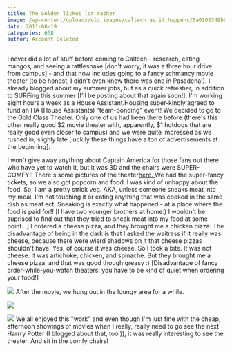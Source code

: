 ```yaml
---
title: The Golden Ticket (or rather
image: /wp-content/uploads/old_images/caltech_as_it_happens/6a0105349b8251970b015434a3796a970c.jpg
date: 2011-08-19
categories: 668
author: Account Deleted
---
```



I never did a lot of stuff before coming to Caltech - research, eating mangos, and seeing a rattlesnake [don't worry, it was a three hour drive from campus] - and that now includes going to a fancy schmancy movie theater (to be honest, I didn't even know there was one in Pasadena!). I already blogged about my summer jobs, but as a quick refresher, in addition to SURFing this summer [I'll be posting about that again soon!], I'm working eight hours a week as a House Assistant.Housing super-kindly agreed to fund an HA (House Assistants) "team-bonding" event! We decided to go to the Gold Class Theater. Only one of us had been there before (there's this other really good $2 movie theater with, apparently, $1 hotdogs that are really good even closer to campus) and we were quite impressed as we rushed in, slighly late [luckily these things have a ton of advertisements at the beginning].

I won't give away anything about Captain America for those fans out there who have yet to watch it, but it was 3D and the chairs were SUPER-COMFY!! There's some pictures of the theater[here. ](https://maps.google.com/maps/place?hl=en&amp;cp=9&amp;gs_id=13&amp;xhr=t&amp;bav=on.2,or.r_gc.r_pw.&amp;biw=976&amp;bih=745&amp;um=1&amp;ie=UTF-8&amp;q=gold+theater+pasadena&amp;fb=1&amp;gl=us&amp;hq=gold+theater&amp;hnear=0x80c2c2dc38330b51:0x52b41161ad18f4a,Pasadena,+CA&amp;cid=157236283163565825&amp;ei=vDJBTtGoLbLWiALbl92qBQ&amp;sa=X&amp;oi=local_result&amp;ct=placepage-link&amp;resnum=1&amp;sqi=2&amp;ved=0CDcQ4gkwAA)We had the super-fancy tickets, so we also got popcorn and food. I was kind of unhappy about the food. So, I am a pretty strick veg. AKA, unless someone sneaks meat into my meal, I'm not touching it or eating anything that was cooked in the same dish as meat ect. Sneaking is exactly what happened - at a place where the food is paid for!! [I have two younger brothers at home:) I wouldn't be suprised to find out that they tried to sneak meat into my food at some point...] I ordered a cheese pizza, and they brought me a chicken pizza. The disadvantage of being in the dark is that I asked the waitress if it really was cheese, because there were wierd shadows on it that cheese pizzas shouldn't have. Yes, of course it was cheese. So I took a bite. It was not cheese. It was artichoke, chicken, and spinache. But they brought me a cheese pizza, and that was good though greasy :) [Disadvantage of fancy order-while-you-watch theaters: you have to be kind of quiet when ordering your food!]

![](/old_images/caltech_as_it_happens/6a0105349b8251970b014e8ac35cad970d.jpg)
After the movie, we hung out in the loungy area for a while.


![](/old_images/6a0105349b8251970b015390cfffd6970b.jpg)


![](/old_images/caltech_as_it_happens/6a0105349b8251970b015434a37f6d970c.jpg)
We all enjoyed this "work" and even though I'm just fine with the cheap, afternoon showings of movies when I really, really need to go see the next Harrry Potter (I blogged about that, too:)), it was really interesting to see the theater. And sit in the comfy chairs!

